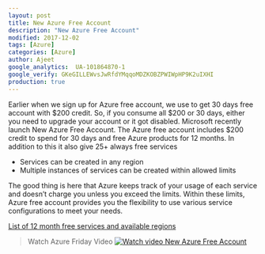 ```yaml
---
layout: post
title: New Azure Free Account
description: "New Azure Free Account"
modified: 2017-12-02
tags: [Azure]
categories: [Azure]
author: Ajeet
google_analytics:  UA-101864870-1
google_verify: GKeGILLEWvsJwRfdYMqqoMDZKOBZPWIWpHP9K2uIXHI
production: true
---
```


Earlier when we sign up for Azure free account, we use to get 30 days free account with $200 credit. So, if you consume all $200 or 30 days, either you need to upgrade your account or it got disabled. Microsoft recently launch New Azure Free Account. The Azure free account includes $200 credit to spend for 30 days and free Azure products for 12 months. In addition to this it also give  25+ always free services
<!--more-->
*   Services can be created in any region
*   Multiple instances of services can be created within allowed limits
 

The good thing is here that Azure keeps track of your usage of each service and doesn’t charge you unless you exceed the limits. Within these limits, Azure free account provides you the flexibility to use various service configurations to meet your needs.

[List of 12 month free services and available regions](https://azure.microsoft.com/en-us/free/free-account-faq/)
 
 
> Watch Azure Friday Video
   [![Watch video New Azure Free Account](https://sec.ch9.ms/ch9/6a67/8168a264-d235-4cc2-aaf5-98bca6606a67/AzFrAzFreeAcct_960.jpg)](https://sec.ch9.ms/ch9/6a67/8168a264-d235-4cc2-aaf5-98bca6606a67/AzFrAzFreeAcct_high.mp4)

